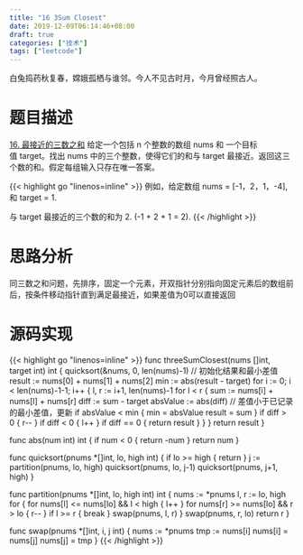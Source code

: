 ```yaml
---
title: "16 3Sum Closest"
date: 2019-12-09T06:14:46+08:00
draft: true
categories: ["技术"]
tags: ["leetcode"]
---
```

白兔捣药秋复春，嫦娥孤栖与谁邻。今人不见古时月，今月曾经照古人。  
<!--more-->
# 题目描述
[16. 最接近的三数之和](https://leetcode-cn.com/problems/3sum-closest)
给定一个包括 n 个整数的数组 nums 和 一个目标值 target。找出 nums 中的三个整数，使得它们的和与 target 最接近。返回这三个数的和。假定每组输入只存在唯一答案。

{{< highlight go "linenos=inline" >}}
例如，给定数组 nums = [-1，2，1，-4], 和 target = 1.

与 target 最接近的三个数的和为 2. (-1 + 2 + 1 = 2).
{{< /highlight >}}

# 思路分析
同三数之和问题，先排序，固定一个元素，开双指针分别指向固定元素后的数组前后，按条件移动指针直到满足最接近，如果差值为0可以直接返回

# 源码实现
{{< highlight go "linenos=inline" >}}
func threeSumClosest(nums []int, target int) int {
	quicksort(&nums, 0, len(nums)-1)
	// 初始化结果和最小差值
	result := nums[0] + nums[1] + nums[2]
	min := abs(result - target)
	for i := 0; i < len(nums)-1-1; i++ {
		l, r := i+1, len(nums)-1
		for l < r {
			sum := nums[i] + nums[l] + nums[r]
			diff := sum - target
			absValue := abs(diff)
			// 差值小于已记录的最小差值，更新
			if absValue < min {
				min = absValue
				result = sum
			}
			if diff > 0 {
				r--
			}
			if diff < 0 {
				l++
			}
			if diff == 0 {
				return result
			}
		}
	}
	return result
}

func abs(num int) int {
	if num < 0 {
		return -num
	}
	return num
}

func quicksort(pnums *[]int, lo, high int) {
	if lo >= high {
		return
	}
	j := partition(pnums, lo, high)
	quicksort(pnums, lo, j-1)
	quicksort(pnums, j+1, high)
}

func partition(pnums *[]int, lo, high int) int {
	nums := *pnums
	l, r := lo, high
	for {
		for nums[l] <= nums[lo] && l < high {
			l++
		}
		for nums[r] >= nums[lo] && r > lo {
			r--
		}
		if l >= r {
			break
		}
		swap(pnums, l, r)
	}
	swap(pnums, r, lo)
	return r
}

func swap(pnums *[]int, i, j int) {
	nums := *pnums
	tmp := nums[i]
	nums[i] = nums[j]
	nums[j] = tmp
}
{{< /highlight >}}

